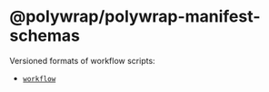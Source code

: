 # @polywrap/polywrap-manifest-schemas
Versioned formats of workflow scripts:
* [`workflow`](./formats/workflow/)
